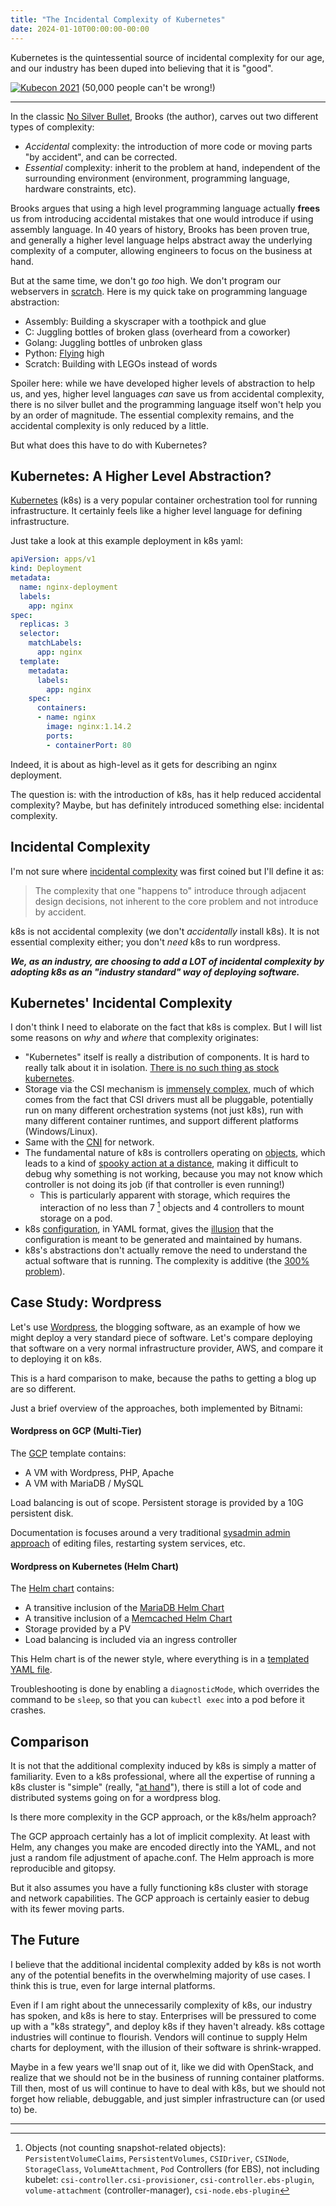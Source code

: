 ```yaml
---
title: "The Incidental Complexity of Kubernetes"
date: 2024-01-10T00:00:00-00:00
---
```


Kubernetes is the quintessential source of incidental complexity for our age, and our industry has been duped into believing that it is "good".

[![Kubecon 2021](/uploads/2024-01-10-kubernetes-incidental-complexity/kubecon-2021.jpg)](/uploads/2024-01-10-kubernetes-incidental-complexity/kubecon-2021.jpg)
(50,000 people can't be wrong!)

----

In the classic [No Silver Bullet](https://en.wikipedia.org/wiki/No_Silver_Bullet), Brooks (the author), carves out two different types of complexity: 

* _Accidental_ complexity: the introduction of more code or moving parts "by accident", and can be corrected.
* _Essential_ complexity: inherit to the problem at hand, independent of the surrounding environment (environment, programming language, hardware constraints, etc).

Brooks argues that using a high level programming language actually **frees** us from introducing accidental mistakes that one would introduce if using assembly language.
In 40 years of history, Brooks has been proven true, and generally a higher level language helps abstract away the underlying complexity of a computer, allowing engineers to focus on the business at hand.

But at the same time, we don't go _too_ high. We don't program our webservers in [scratch]("https://en.wikipedia.org/wiki/Scratch_(programming_language)"). 
Here is my quick take on programming language abstraction:

* Assembly: Building a skyscraper with a toothpick and glue
* C: Juggling bottles of broken glass (overheard from a coworker)
* Golang: Juggling bottles of unbroken glass
* Python: [Flying](https://xkcd.com/353/) high
* Scratch: Building with LEGOs instead of words

Spoiler here: while we have developed higher levels of abstraction to help us, and yes, higher level languages _can_ save us from accidental complexity, there is no silver bullet and the programming language itself won't help you by an order of magnitude.
The essential complexity remains, and the accidental complexity is only reduced by a little.

But what does this have to do with Kubernetes?

## Kubernetes: A Higher Level Abstraction?

[Kubernetes](https://en.wikipedia.org/wiki/Kubernetes) (k8s) is a very popular container orchestration tool for running infrastructure.
It certainly feels like a higher level language for defining infrastructure.

Just take a look at this example deployment in k8s yaml:

```yaml
apiVersion: apps/v1
kind: Deployment
metadata:
  name: nginx-deployment
  labels:
    app: nginx
spec:
  replicas: 3
  selector:
    matchLabels:
      app: nginx
  template:
    metadata:
      labels:
        app: nginx
    spec:
      containers:
      - name: nginx
        image: nginx:1.14.2
        ports:
        - containerPort: 80
```

Indeed, it is about as high-level as it gets for describing an nginx deployment.

The question is: with the introduction of k8s, has it help reduced accidental complexity?
Maybe, but has definitely introduced something else: incidental complexity.

## Incidental Complexity

I'm not sure where [incidental complexity](https://dev.to/alexbunardzic/software-complexity-essential-accidental-and-incidental-3i4d) was first coined but I'll define it as:

> The complexity that one "happens to" introduce through adjacent design decisions, not inherent to the core problem and not introduce by accident.

k8s is not accidental complexity (we don't _accidentally_ install k8s).
It is not essential complexity either; you don't _need_ k8s to run wordpress.

***We, as an industry, are choosing to add a LOT of incidental complexity by adopting k8s as an "industry standard" way of deploying software.***

## Kubernetes' Incidental Complexity

I don't think I need to elaborate on the fact that k8s is complex.
But I will list some reasons on _why_ and _where_ that complexity originates:

* "Kubernetes" itself is really a distribution of components.
  It is hard to really talk about it in isolation.
  [There is no such thing as stock kubernetes](https://xkyle.com/There-Is-No-Such-Thing-As-Stock-Kubernetes/).
* Storage via the CSI mechanism is [immensely complex](https://medium.com/@kosta709/kubernetes-csi-in-action-d5cf59857eee), much of which comes from the fact that CSI drivers must all be pluggable, potentially run on many different orchestration systems (not just k8s), run with many different container runtimes, and support different platforms (Windows/Linux).
* Same with the [CNI](https://github.com/containernetworking/cni/blob/main/SPEC.md) for network.
* The fundamental nature of k8s is controllers operating on [objects](https://kubernetes.io/docs/concepts/overview/working-with-objects/), which leads to a kind of [spooky action at a distance](https://en.wiktionary.org/wiki/spooky_action_at_a_distance), making it difficult to debug why something is not working, because you may not know which controller is not doing its job (if that controller is even running!)
  * This is particularly apparent with storage, which requires the interaction of no less than 7 [^1] objects and 4 controllers to mount storage on a pod.
* k8s [configuration](https://kubernetes.io/docs/concepts/configuration/overview/), in YAML format, gives the [illusion](https://leebriggs.co.uk/blog/2019/02/07/why-are-we-templating-yaml) that the configuration is meant to be generated and maintained by humans.
* k8s's abstractions don't actually remove the need to understand the actual software that is running.
  The complexity is additive (the [300% problem](https://leebriggs.co.uk/blog/2023/09/28/300_percent_problem)).

## Case Study: Wordpress

Let's use [Wordpress](https://wordpress.org), the blogging software, as an example of how we might deploy a very standard piece of software.
Let's compare deploying that software on a very normal infrastructure provider, AWS, and compare it to deploying it on k8s.

This is a hard comparison to make, because the paths to getting a blog up are so different.

Just a brief overview of the approaches, both implemented by Bitnami:

#### Wordpress on GCP (Multi-Tier)

The [GCP](https://bitnami.com/stack/wordpress/multitier) template contains:

* A VM with Wordpress, PHP, Apache
* A VM with MariaDB / MySQL

Load balancing is out of scope.
Persistent storage is provided by a 10G persistent disk.

Documentation is focuses around a very traditional [sysadmin admin approach](https://docs.bitnami.com/google-templates/apps/wordpress/administration/) of editing files, restarting system services, etc.

#### Wordpress on Kubernetes (Helm Chart)

The [Helm chart](https://bitnami.com/stack/wordpress/helm) contains:

* A transitive  inclusion of the [MariaDB Helm Chart](https://github.com/bitnami/charts/tree/main/bitnami/mariadb)
* A transitive inclusion of a [Memcached Helm Chart](https://github.com/bitnami/charts/tree/main/bitnami/memcached)
* Storage provided by a PV
* Load balancing is included via an ingress controller

This Helm chart is of the newer style, where everything is in a [templated YAML file](https://github.com/bitnami/charts/blob/main/bitnami/wordpress/templates/deployment.yaml).

Troubleshooting is done by enabling a `diagnosticMode`, which overrides the command to be `sleep`, so that you can `kubectl exec` into a pod before it crashes.

## Comparison

It is not that the additional complexity induced by k8s is simply a matter of familiarity.
Even to a k8s professional, where all the expertise of running a k8s cluster is "simple" (really, "[at hand](https://www.youtube.com/watch?v=SxdOUGdseq4)"), there is still a lot of code and distributed systems going on for a wordpress blog.

Is there more complexity in the GCP approach, or the k8s/helm approach?

The GCP approach certainly has a lot of implicit complexity.
At least with Helm, any changes you make are encoded directly into the YAML, and not just a random file adjustment of apache.conf.
The Helm approach is more reproducible and gitopsy.

But it also assumes you have a fully functioning k8s cluster with storage and network capabilities.
The GCP approach is certainly easier to debug with its fewer moving parts.

## The Future

I believe that the additional incidental complexity added by k8s is not worth any of the potential benefits in the overwhelming majority of use cases.
I think this is true, even for large internal platforms.

Even if I am right about the unnecessarily complexity of k8s, our industry has spoken, and k8s is here to stay.
Enterprises will be pressured to come up with a "k8s strategy", and deploy k8s if they haven't already.
k8s cottage industries will continue to flourish.
Vendors will continue to supply Helm charts for deployment, with the illusion of their software is shrink-wrapped.

Maybe in a few years we'll snap out of it, like we did with OpenStack, and realize that we should not be in the business of running container platforms.
Till then, most of us will continue to have to deal with k8s, but we should not forget how reliable, debuggable, and just simpler infrastructure can (or used to) be.

----

[^1]: Objects (not counting snapshot-related objects): `PersistentVolumeClaims`, `PersistentVolumes`, `CSIDriver`, `CSINode`, `StorageClass`, `VolumeAttachment`, `Pod`
      Controllers (for EBS), not including kubelet: `csi-controller.csi-provisioner`, `csi-controller.ebs-plugin`, `volume-attachment` (controller-manager), `csi-node.ebs-plugin` 